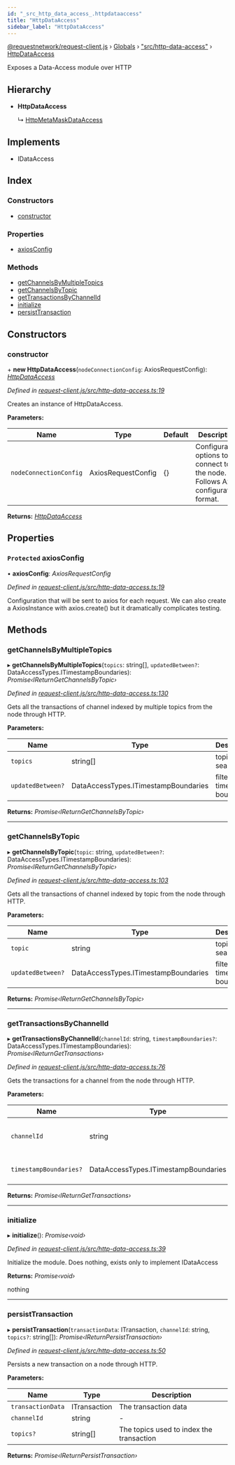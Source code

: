 ```yaml
---
id: "_src_http_data_access_.httpdataaccess"
title: "HttpDataAccess"
sidebar_label: "HttpDataAccess"
---
```


[@requestnetwork/request-client.js](../index.md) › [Globals](../globals.md) › ["src/http-data-access"](../modules/_src_http_data_access_.md) › [HttpDataAccess](_src_http_data_access_.httpdataaccess.md)

Exposes a Data-Access module over HTTP

## Hierarchy

* **HttpDataAccess**

  ↳ [HttpMetaMaskDataAccess](_src_http_metamask_data_access_.httpmetamaskdataaccess.md)

## Implements

* IDataAccess

## Index

### Constructors

* [constructor](_src_http_data_access_.httpdataaccess.md#constructor)

### Properties

* [axiosConfig](_src_http_data_access_.httpdataaccess.md#protected-axiosconfig)

### Methods

* [getChannelsByMultipleTopics](_src_http_data_access_.httpdataaccess.md#getchannelsbymultipletopics)
* [getChannelsByTopic](_src_http_data_access_.httpdataaccess.md#getchannelsbytopic)
* [getTransactionsByChannelId](_src_http_data_access_.httpdataaccess.md#gettransactionsbychannelid)
* [initialize](_src_http_data_access_.httpdataaccess.md#initialize)
* [persistTransaction](_src_http_data_access_.httpdataaccess.md#persisttransaction)

## Constructors

###  constructor

\+ **new HttpDataAccess**(`nodeConnectionConfig`: AxiosRequestConfig): *[HttpDataAccess](_src_http_data_access_.httpdataaccess.md)*

*Defined in [request-client.js/src/http-data-access.ts:19](https://github.com/requestNetwork/requestNetwork/blob/15fb307e/packages/request-client.js/src/http-data-access.ts#L19)*

Creates an instance of HttpDataAccess.

**Parameters:**

Name | Type | Default | Description |
------ | ------ | ------ | ------ |
`nodeConnectionConfig` | AxiosRequestConfig | {} | Configuration options to connect to the node. Follows Axios configuration format.  |

**Returns:** *[HttpDataAccess](_src_http_data_access_.httpdataaccess.md)*

## Properties

### `Protected` axiosConfig

• **axiosConfig**: *AxiosRequestConfig*

*Defined in [request-client.js/src/http-data-access.ts:19](https://github.com/requestNetwork/requestNetwork/blob/15fb307e/packages/request-client.js/src/http-data-access.ts#L19)*

Configuration that will be sent to axios for each request.
We can also create a AxiosInstance with axios.create() but it dramatically complicates testing.

## Methods

###  getChannelsByMultipleTopics

▸ **getChannelsByMultipleTopics**(`topics`: string[], `updatedBetween?`: DataAccessTypes.ITimestampBoundaries): *Promise‹IReturnGetChannelsByTopic›*

*Defined in [request-client.js/src/http-data-access.ts:130](https://github.com/requestNetwork/requestNetwork/blob/15fb307e/packages/request-client.js/src/http-data-access.ts#L130)*

Gets all the transactions of channel indexed by multiple topics from the node through HTTP.

**Parameters:**

Name | Type | Description |
------ | ------ | ------ |
`topics` | string[] | topics to search for |
`updatedBetween?` | DataAccessTypes.ITimestampBoundaries | filter timestamp boundaries  |

**Returns:** *Promise‹IReturnGetChannelsByTopic›*

___

###  getChannelsByTopic

▸ **getChannelsByTopic**(`topic`: string, `updatedBetween?`: DataAccessTypes.ITimestampBoundaries): *Promise‹IReturnGetChannelsByTopic›*

*Defined in [request-client.js/src/http-data-access.ts:103](https://github.com/requestNetwork/requestNetwork/blob/15fb307e/packages/request-client.js/src/http-data-access.ts#L103)*

Gets all the transactions of channel indexed by topic from the node through HTTP.

**Parameters:**

Name | Type | Description |
------ | ------ | ------ |
`topic` | string | topic to search for |
`updatedBetween?` | DataAccessTypes.ITimestampBoundaries | filter timestamp boundaries  |

**Returns:** *Promise‹IReturnGetChannelsByTopic›*

___

###  getTransactionsByChannelId

▸ **getTransactionsByChannelId**(`channelId`: string, `timestampBoundaries?`: DataAccessTypes.ITimestampBoundaries): *Promise‹IReturnGetTransactions›*

*Defined in [request-client.js/src/http-data-access.ts:76](https://github.com/requestNetwork/requestNetwork/blob/15fb307e/packages/request-client.js/src/http-data-access.ts#L76)*

Gets the transactions for a channel from the node through HTTP.

**Parameters:**

Name | Type | Description |
------ | ------ | ------ |
`channelId` | string | The channel id to search for |
`timestampBoundaries?` | DataAccessTypes.ITimestampBoundaries | filter timestamp boundaries  |

**Returns:** *Promise‹IReturnGetTransactions›*

___

###  initialize

▸ **initialize**(): *Promise‹void›*

*Defined in [request-client.js/src/http-data-access.ts:39](https://github.com/requestNetwork/requestNetwork/blob/15fb307e/packages/request-client.js/src/http-data-access.ts#L39)*

Initialize the module. Does nothing, exists only to implement IDataAccess

**Returns:** *Promise‹void›*

nothing

___

###  persistTransaction

▸ **persistTransaction**(`transactionData`: ITransaction, `channelId`: string, `topics?`: string[]): *Promise‹IReturnPersistTransaction›*

*Defined in [request-client.js/src/http-data-access.ts:50](https://github.com/requestNetwork/requestNetwork/blob/15fb307e/packages/request-client.js/src/http-data-access.ts#L50)*

Persists a new transaction on a node through HTTP.

**Parameters:**

Name | Type | Description |
------ | ------ | ------ |
`transactionData` | ITransaction | The transaction data |
`channelId` | string | - |
`topics?` | string[] | The topics used to index the transaction  |

**Returns:** *Promise‹IReturnPersistTransaction›*
